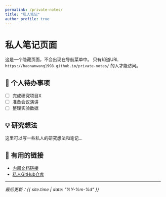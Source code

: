 ```yaml
---
permalink: /private-notes/
title: "私人笔记"
author_profile: true
---
```


# 私人笔记页面

这是一个隐藏页面，不会出现在导航菜单中。
只有知道URL `https://haonanwang1998.github.io/private-notes/` 的人才能访问。

## 📝 个人待办事项

- [ ] 完成研究项目X
- [ ] 准备会议演讲
- [ ] 整理实验数据

## 💡 研究想法

这里可以写一些私人的研究想法和笔记...

## 🔗 有用的链接

- [内部文档链接](https://example.com)
- [私人GitHub仓库](https://github.com/private-repo)

---
*最后更新：{{ site.time | date: "%Y-%m-%d" }}*